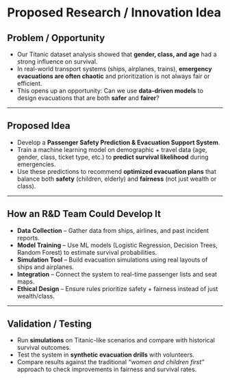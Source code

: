 #  Proposed Research / Innovation Idea  

## Problem / Opportunity  
- Our Titanic dataset analysis showed that **gender, class, and age** had a strong influence on survival.  
- In real-world transport systems (ships, airplanes, trains), **emergency evacuations are often chaotic** and prioritization is not always fair or efficient.  
- This opens up an opportunity: Can we use **data-driven models** to design evacuations that are both **safer** and **fairer**?  

---

## Proposed Idea  
- Develop a **Passenger Safety Prediction & Evacuation Support System**.  
- Train a machine learning model on demographic + travel data (age, gender, class, ticket type, etc.) to **predict survival likelihood** during emergencies.  
- Use these predictions to recommend **optimized evacuation plans** that balance both **safety** (children, elderly) and **fairness** (not just wealth or class).  

---

## How an R&D Team Could Develop It  
- **Data Collection** – Gather data from ships, airlines, and past incident reports.  
- **Model Training** – Use ML models (Logistic Regression, Decision Trees, Random Forest) to estimate survival probabilities.  
- **Simulation Tool** – Build evacuation simulations using real layouts of ships and airplanes.  
- **Integration** – Connect the system to real-time passenger lists and seat maps.  
- **Ethical Design** – Ensure rules prioritize safety + fairness instead of just wealth/class.  

---

## Validation / Testing  
- Run **simulations** on Titanic-like scenarios and compare with historical survival outcomes.  
- Test the system in **synthetic evacuation drills** with volunteers.  
- Compare results against the traditional *“women and children first”* approach to check improvements in fairness and survival rates.  
